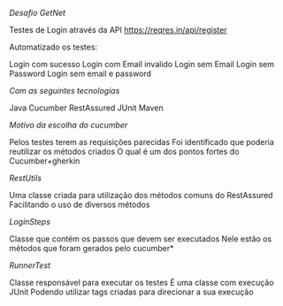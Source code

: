 *Desafio GetNet*

Testes de Login através da API https://reqres.in/api/register

Automatizado os testes:

Login com sucesso
Login com Email invalido
Login sem Email
Login sem Password
Login sem email e password

*Com as seguintes tecnologias*

Java
Cucumber
RestAssured
JUnit
Maven

*Motivo da escolha do cucumber*

Pelos testes terem as requisições parecidas
Foi identificado que poderia reutilizar os métodos criados
O qual é um dos pontos fortes do Cucumber+gherkin

*RestUtils*

Uma classe criada para utilização dos métodos comuns do RestAssured
Facilitando o uso de diversos métodos

*LoginSteps*

Classe que contém os passos que devem ser executados
Nele estão os métodos que foram gerados pelo cucumber*

*RunnerTest*

Classe responsável para executar os testes
É uma classe com execução JUnit
Podendo utilizar tags criadas para direcionar a sua execução



